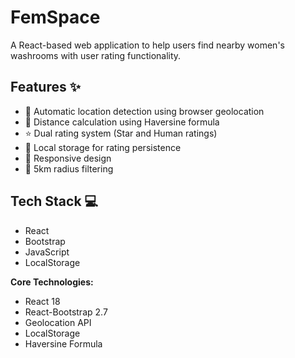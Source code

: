 # FemSpace
A React-based web application to help users find nearby women's washrooms with user rating functionality. 

## Features ✨
- 📍 Automatic location detection using browser geolocation
- 📏 Distance calculation using Haversine formula
- ⭐ Dual rating system (Star and Human ratings)
- 💾 Local storage for rating persistence
- 📱 Responsive design
- 🚦 5km radius filtering

## Tech Stack 💻
* React
* Bootstrap
* JavaScript
* LocalStorage

**Core Technologies:**
- React 18
- React-Bootstrap 2.7
- Geolocation API
- LocalStorage
- Haversine Formula


